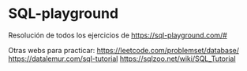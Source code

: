 # SQL-playground
Resolución de todos los ejercicios de https://sql-playground.com/# 

Otras webs para practicar:
https://leetcode.com/problemset/database/
https://datalemur.com/sql-tutorial
https://sqlzoo.net/wiki/SQL_Tutorial
